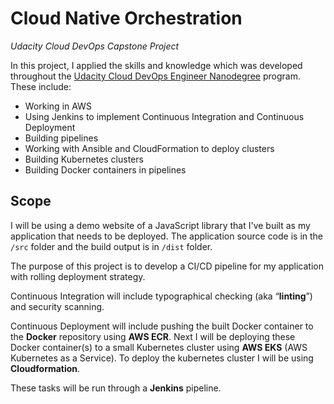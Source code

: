 # Cloud Native Orchestration 
_Udacity Cloud DevOps Capstone Project_

In this project, I applied the skills and knowledge which was developed throughout the [Udacity Cloud DevOps Engineer Nanodegree](https://www.udacity.com/course/cloud-dev-ops-nanodegree--nd9991) program. These include:

- Working in AWS
- Using Jenkins to implement Continuous Integration and Continuous Deployment
- Building pipelines
- Working with Ansible and CloudFormation to deploy clusters
- Building Kubernetes clusters
- Building Docker containers in pipelines

## Scope
I will be using a demo website of a JavaScript library that I've built as my application that needs to be deployed. The application source code is in the `/src` folder and the build output is in `/dist` folder.

The purpose of this project is to develop a CI/CD pipeline for my application with rolling deployment strategy.

Continuous Integration will include typographical checking (aka “**linting**”) and security scanning.

Continuous Deployment will include pushing the built Docker container to the **Docker** repository using **AWS ECR**. Next I will be deploying these Docker container(s) to a small Kubernetes cluster using **AWS EKS** (AWS Kubernetes as a Service). To deploy the kubernetes cluster I will be using **Cloudformation**.

These tasks will be run through a **Jenkins** pipeline.
